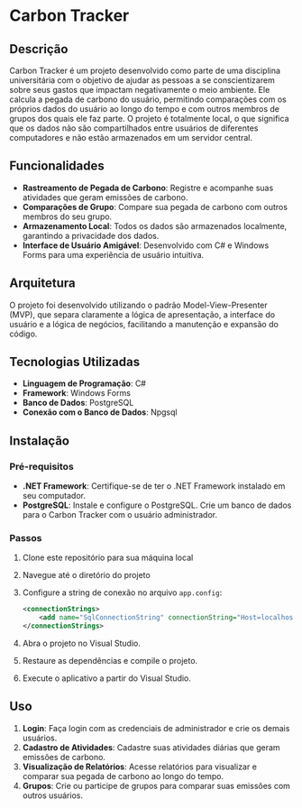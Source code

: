 # Carbon Tracker

## Descrição

Carbon Tracker é um projeto desenvolvido como parte de uma disciplina universitária com o objetivo de ajudar as pessoas a se conscientizarem sobre seus gastos que impactam negativamente o meio ambiente. Ele calcula a pegada de carbono do usuário, permitindo comparações com os próprios dados do usuário ao longo do tempo e com outros membros de grupos dos quais ele faz parte. O projeto é totalmente local, o que significa que os dados não são compartilhados entre usuários de diferentes computadores e não estão armazenados em um servidor central.

## Funcionalidades

- **Rastreamento de Pegada de Carbono**: Registre e acompanhe suas atividades que geram emissões de carbono.
- **Comparações de Grupo**: Compare sua pegada de carbono com outros membros do seu grupo.
- **Armazenamento Local**: Todos os dados são armazenados localmente, garantindo a privacidade dos dados.
- **Interface de Usuário Amigável**: Desenvolvido com C# e Windows Forms para uma experiência de usuário intuitiva.

## Arquitetura

O projeto foi desenvolvido utilizando o padrão Model-View-Presenter (MVP), que separa claramente a lógica de apresentação, a interface do usuário e a lógica de negócios, facilitando a manutenção e expansão do código.

## Tecnologias Utilizadas

- **Linguagem de Programação**: C#
- **Framework**: Windows Forms
- **Banco de Dados**: PostgreSQL
- **Conexão com o Banco de Dados**: Npgsql

## Instalação

### Pré-requisitos

- **.NET Framework**: Certifique-se de ter o .NET Framework instalado em seu computador.
- **PostgreSQL**: Instale e configure o PostgreSQL. Crie um banco de dados para o Carbon Tracker com o usuário administrador.

### Passos

1. Clone este repositório para sua máquina local

2. Navegue até o diretório do projeto

3. Configure a string de conexão no arquivo `app.config`:
    ```xml
    <connectionStrings>
        <add name="SqlConnectionString" connectionString="Host=localhost;Username=seuusuario;Password=suasenha;Database=carbontracker"/>
    </connectionStrings>
    ```

4. Abra o projeto no Visual Studio.

5. Restaure as dependências e compile o projeto.

6. Execute o aplicativo a partir do Visual Studio.

## Uso

1. **Login**: Faça login com as credenciais de administrador e crie os demais usuários.
2. **Cadastro de Atividades**: Cadastre suas atividades diárias que geram emissões de carbono.
3. **Visualização de Relatórios**: Acesse relatórios para visualizar e comparar sua pegada de carbono ao longo do tempo.
4. **Grupos**: Crie ou participe de grupos para comparar suas emissões com outros usuários.
